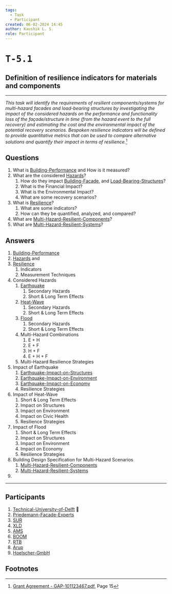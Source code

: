 ```yaml
---
tags:
  - Task
  - Participant
created: 06-02-2024 14:45
author: Kaushik L. S.
role: Participant
---
```

# <kbd> T-5.1 </kbd>

## Definition of resilience indicators for materials and components
---

*This task will identify the requirements of resilient components/systems for multi-hazard facades and load-bearing structures by investigating the impact of the considered hazards on the performance and functionality loss of the façade/structure in time (from the hazard event to the full recovery) and estimating the cost and the environmental impact of the potential recovery scenarios. Bespoken resilience indicators will be defined to provide quantitative metrics that can be used to compare alternative solutions and quantify their impact in terms of resilience.*[^1]
## Questions

1. What is [Building-Performance](Building-Performance.md) and How is it measured?
2. What are the considered [Hazards](Hazards.md)? 
	1. How do they impact [Building-Facade](Building-Facade.md), and [Load-Bearing-Structures](Load-Bearing-Structures.md)?
	2. What is the Financial Impact?
	3. What is the Environmental Impact?
	4. What are some recovery scenarios?
4. What is [Resilience](../Notes/Resilience.md)?
	1. What are some indicators?
	2. How can they be quantified, analyzed, and compared?
5. What are [Multi-Hazard-Resilient-Components](Multi-Hazard-Resilient-Components.md)?
6. What are [Multi-Hazard-Resilient-Systems](Multi-Hazard-Resilient-Systems.md)?

## Answers

1. [Building-Performance](Building-Performance.md)
2. [Hazards](Hazards.md) and 
3. [Resilience](../Notes/Resilience.md)
	1. Indicators
	2. Measurement Techniques
4. Considered Hazards
	1. [Earthquake](Earthquake.md)
		1. Secondary Hazards
		2. Short & Long Term Effects
	2. [Heat-Wave](Heat-Wave.md)
		1. Secondary Hazards
		2. Short & Long Term Effects
	3. [Flood](Flood.md)
		1. Secondary Hazards
		2. Short & Long Term Effects
	5. Multi-Hazard Combinations
		1. E + H
		2. E + F
		3. H + F
		4. E + H + F
	6. Multi-Hazard Resilience Strategies
5. Impact of Earthquake
	1. [Earthquake-Impact-on-Structures](Earthquake-Impact-on-Structures.md)
	2. [Earthquake-Impact-on-Environment](Earthquake-Impact-on-Environment.md)
	3. [Earthquake-Impact-on-Economy](Earthquake-Impact-on-Economy.md)
	4. Resilience Strategies
6. Impact of Heat-Wave
	1. Short & Long Term Effects
	2. Impact on Structures
	3. Impact on Environment
	4. Impact on Civic Health
	5. Resilience Strategies
7. Impact of Flood
	1. Short & Long Term Effects
	2. Impact on Structures
	3. Impact on Environment
	4. Impact on Economy
	5. Resilience Strategies
8. Building Design Specification for Multi-Hazard Scenarios
	1. [Multi-Hazard-Resilient-Components](Multi-Hazard-Resilient-Components.md)
	2. [Multi-Hazard-Resilient-Systems](Multi-Hazard-Resilient-Systems.md)
9. 
---
## Participants

1. [Technical-University-of-Delft](../Resources/Participants/Technical-University-of-Delft.md) 👑
2. [Priedemann-Facade-Experts](../Resources/Participants/Priedemann-Facade-Experts.md)
3. [SUR](../Resources/Participants/SUR.md)
4. [XLD](../Resources/Participants/XLD.md)
5. [AMS](../Resources/Participants/AMS.md)
6. [BOOM](../Resources/Participants/BOOM.md)
7. [RTB](../Resources/Participants/RTB.md)
8. [Arup](../Resources/Participants/Arup.md)
9. [Hoelscher-GmbH](../Resources/Participants/Hoelscher-GmbH.md)

## Footnotes

[^1]: [Grant Agreement - GAP-101123467.pdf](), Page 15
